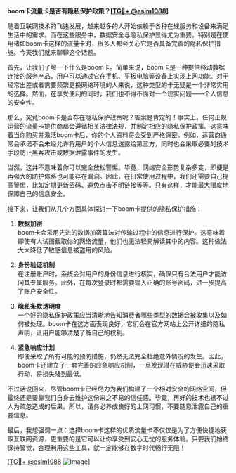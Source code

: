**boom卡流量卡是否有隐私保护政策？[[TG💪+ @esim1088](https://t.me/s/esim1088)]**

随着互联网技术的飞速发展，越来越多的人开始依赖于各种在线服务和设备来满足生活中的需求。而在这些服务中，数据安全与隐私保护显得尤为重要。特别是在使用诸如boom卡这样的流量卡时，很多人都会关心它是否具备完善的隐私保护措施。今天我们就来聊聊这个话题。

首先，让我们了解一下什么是boom卡。简单来说，boom卡是一种提供移动数据连接的服务产品，用户可以通过它在手机、平板电脑等设备上实现上网功能。对于经常出差或者需要频繁更换网络环境的人来说，这种类型的卡无疑是一个非常实用的选择。然而，在享受便利的同时，我们也不得不面对一个现实问题——个人信息的安全性。

那么，究竟boom卡是否存在隐私保护政策呢？答案是肯定的！事实上，任何正规运营的流量卡提供商都会遵循相关法律法规，并制定相应的隐私保护政策。这意味着当你购买并激活boom卡后，你的个人资料将会受到严格保密。例如，运营商通常会承诺不会未经允许将用户的个人信息透露给第三方，同时也会采取必要的技术手段防止黑客攻击或数据泄露事件的发生。

当然，这并不意味着你可以完全放松警惕。毕竟，网络安全形势复杂多变，即便是再强大的防护体系也可能存在漏洞。因此，在日常使用过程中，我们还需要自己提高警惕，比如定期更新密码、避免点击不明链接等等。只有这样，才能最大限度地保障自己的信息安全。

接下来，让我们从几个方面具体探讨一下boom卡提供的隐私保护措施：

1. **数据加密**  
   boom卡会采用先进的数据加密算法对传输过程中的信息进行保护。这意味着即使有人试图截取你的网络流量，他们也无法轻易解读其中的内容。这种做法大大降低了敏感信息被盗用的风险。

2. **身份验证机制**  
   在注册账户时，系统会对用户的身份信息进行核实，确保只有合法用户才能访问其专属服务。此外，在每次登录时都需要输入正确的账号密码，进一步提高了账户安全性。

3. **隐私条款透明度**  
   一个好的隐私保护政策应当清晰地告知消费者哪些类型的数据会被收集以及如何被处理。boom卡在这方面表现良好，它们会在官方网站上公开详细的隐私声明，让用户能够清楚了解自己的权利。

4. **紧急响应计划**  
   即便采取了所有可能的预防措施，仍然无法完全杜绝意外情况的发生。因此，boom卡还建立了一套完善的应急响应机制，一旦发现潜在威胁便会迅速采取行动，将损失降到最低。

不过话说回来，尽管boom卡已经尽力为我们构建了一个相对安全的网络空间，但最终还是要靠我们自身去维护这份来之不易的信任感。毕竟，再好的技术也抵不过人为疏忽造成的后果。所以，请务必养成良好的上网习惯，不要随意泄露自己的重要信息。

最后，我想强调一点：选择boom卡这样的优质流量卡不仅仅是为了方便快捷地获取互联网资源，更重要的是它可以让你享受到安心无忧的服务体验。只要我们始终保持警觉，合理利用这些工具，就一定能够在数字时代畅行无阻！

[[TG💪+ @esim1088](https://t.me/s/esim1088) ![Image](https://i.postimg.cc/4NQfJmqS/Snipaste-2025-05-13-00-14-12.png)]